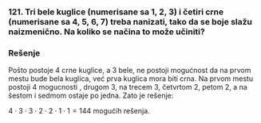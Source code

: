 ### 121. Tri bele kuglice (numerisane sa 1, 2, 3) i četiri crne (numerisane sa 4, 5, 6, 7) treba nanizati, tako da se boje slažu naizmenično. Na koliko se načina to može učiniti?

### Rešenje

Pošto postoje 4 crne kuglice, a 3 bele, ne postoji mogućnost da na prvom mestu bude bela kuglica, već prva kuglica mora biti crna.
Na prvom mestu postoji 4 mogucnosti , drugom 3, na trecem 3, četvrtom 2, petom 2, a na šestom i sedmom ostaje po jedna. Zato je rešenje:

$4 \cdot 3 \cdot 3 \cdot 2 \cdot 2 \cdot 1 \cdot 1 = 144$ mogućih rešenja.
